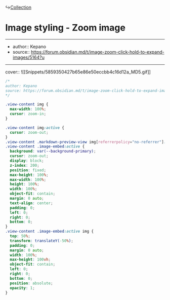 ↪[Collection](Collection.md)

# Image styling - Zoom image

---

- author:: Kepano
- source:: https://forum.obsidian.md/t/image-zoom-click-hold-to-expand-images/5164?u

---

cover:: ![[Snippets/5859350427b65e86e50eccbb4c16d12a_MD5.gif]]

```css
/*
author: Kepano
source: https://forum.obsidian.md/t/image-zoom-click-hold-to-expand-images/5164?u
*/

.view-content img {
  max-width: 100%;
  cursor: zoom-in;
}

.view-content img:active {
  cursor: zoom-out;
}
.view-content .markdown-preview-view img[referrerpolicy="no-referrer"]:active,
.view-content .image-embed:active {
  background: var(--background-primary);
  cursor: zoom-out;
  display: block;
  z-index: 200;
  position: fixed;
  max-height: 100%;
  max-width: 100%;
  height: 100%;
  width: 100%;
  object-fit: contain;
  margin: 0 auto;
  text-align: center;
  padding: 0;
  left: 0;
  right: 0;
  bottom: 0;
}
.view-content .image-embed:active img {
  top: 50%;
  transform: translateY(-50%);
  padding: 0;
  margin: 0 auto;
  width: 100%;
  max-height: 100vh;
  object-fit: contain;
  left: 0;
  right: 0;
  bottom: 0;
  position: absolute;
  opacity: 1;
}
```
